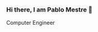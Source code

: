 ### Hi there, I am Pablo Mestre 👋
Computer Engineer

<!--
**mestresas99/mestresas99** is a ✨ _special_ ✨ repository because its `README.md` (this file) appears on your GitHub profile.
![alt text](https://github.com/mestresas99/mestresas99/blob/master/front/src/components/images/cp1.png)
Here are some ideas to get you started:

- 🔭 I’m currently working on ...
- 🌱 I’m currently learning ...
- 👯 I’m looking to collaborate on ...
- 🤔 I’m looking for help with ...
- 💬 Ask me about ...
- 📫 How to reach me: ...
- 😄 Pronouns: ...
- ⚡ Fun fact: ...
-->
